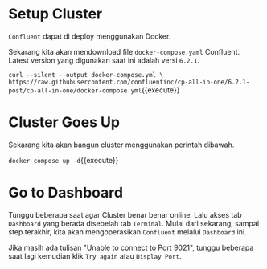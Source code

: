 <!-- # Install Docker Compose

Remove current `docker`

`rm /usr/bin/docker*`{{execute}}

Get `docker-compose`

`sudo curl -L "https://github.com/docker/compose/releases/download/1.29.2/docker-compose-$(uname -s)-$(uname -m)" -o /usr/local/bin/docker-compose`{{execute}}

Set permissions

`sudo chmod +x /usr/local/bin/docker-compose`{{execute}}

Link to `/usr/bin`

`sudo ln -s /usr/local/bin/docker-compose /usr/bin/docker-compose`{{execute}}

Verify `docker-compose` sudah terinstall

`docker-compose version`{{execute}} -->

# Setup Cluster

`Confluent` dapat di deploy menggunakan Docker.

Sekarang kita akan mendownload file `docker-compose.yaml` Confluent. Latest version yang digunakan saat ini adalah versi `6.2.1`.

`curl --silent --output docker-compose.yml \
  https://raw.githubusercontent.com/confluentinc/cp-all-in-one/6.2.1-post/cp-all-in-one/docker-compose.yml`{{execute}}

# Cluster Goes Up

Sekarang kita akan bangun cluster menggunakan perintah dibawah.

`docker-compose up -d`{{execute}}

# Go to Dashboard

Tunggu beberapa saat agar Cluster benar benar online. Lalu akses tab `Dashboard` yang berada disebelah tab `Terminal`. Mulai dari sekarang, sampai step terakhir, kita akan mengoperasikan `Confluent` melalui `Dashboard` ini.

Jika masih ada tulisan "Unable to connect to Port 9021", tunggu beberapa saat lagi kemudian klik `Try again` atau `Display Port`.